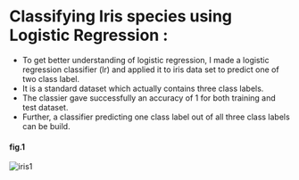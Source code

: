 # Classifying Iris species using Logistic Regression :
+ To get better understanding of logistic regression, I made a logistic regression classifier (lr) and applied it to iris data set to predict one of two class label.
+ It is a standard dataset which actually contains three class labels.
+ The classier gave successfully an accuracy of 1 for both training and test dataset.
+ Further, a classifier predicting one class label out of all three class labels can be build.

#### fig.1
![iris1](https://user-images.githubusercontent.com/25251763/46185118-462e8f80-c2f6-11e8-8704-30599a3bc1ff.png)

